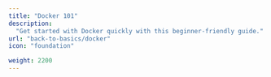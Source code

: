 ```yaml
---
title: "Docker 101"
description:
  "Get started with Docker quickly with this beginner-friendly guide."
url: "back-to-basics/docker"
icon: "foundation"

weight: 2200
---
```

